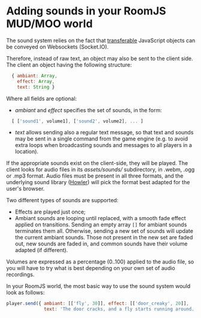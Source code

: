 # Adding sounds in your RoomJS MUD/MOO world

The sound system relies on the fact that [transferable](https://www.w3.org/TR/html5/infrastructure.html#transferable-objects) JavaScript objects can be conveyed on Websockets (Socket.IO).

Therefore, instead of raw text, an object may also be sent to the client side. The client an object having the following structure:

```javascript
  { ambiant: Array, 
    effect: Array, 
    text: String }
```

Where all fields are optional:
- *ambiant* and *effect* specifies the set of sounds, in the form:
```javascript
  [ ['sound1', volume1], ['sound2', volume2], ... ]
```
- *text* allows sending also a regular text message, so that text and sounds may be sent in a single command from the game engine (e.g. to avoid extra loops when broadcasting sounds and messages to all players in a location).

If the appropriate sounds exist on the client-side, they will be played. The client looks for audio files in its *assets/sounds/* subdirectory, in .webm, .ogg or .mp3 format. Audio files must be present in all three formats, and the underlying sound library ([Howler](https://github.com/goldfire/howler.js/)) will pick the format best adapted for the user's browser.

Two different types of sounds are supported:
- Effects are played just once;
- Ambiant sounds are looping until replaced, with a smooth fade effect applied on transitions. Sending an empty array `[]` for ambiant sounds terminates them all. Otherwise, sending a new set of sounds will update the current ambiant sounds. Those not present in the new set are faded out, new sounds are faded in, and common sounds have their volume adapted (if different).

Volumes are expressed as a percentage (0..100) applied to the audio file, so you will have to try what is best depending on your own set of audio recordings.

In your RoomJS world, the most basic way to use the sound system would look as follows:
```javascript
player.send({ ambiant: [['fly', 30]], effect: [['door_creaky', 20]], 
              text: 'The door cracks, and a fly starts running around.' });
```

